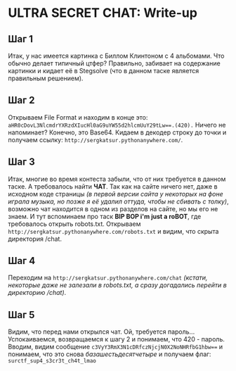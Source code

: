 # ULTRA SECRET CHAT: Write-up

## Шаг 1

Итак, у нас имеется картинка с Биллом Клинтоном с 4 альбомами. Что обычно делает типичный цтфер? Правильно, забивает на содержание картинки и кидает её в Stegsolve (что в данном таске является правильным решением).


## Шаг 2

Открываем File Format и находим в конце это: `aHR0cDovL3NlcmdrYXRzdXIucHl0aG9uYW55d2hlcmUuY29tLw==.(420).`
Ничего не напоминает? Конечно, это Base64. Кидаем в декодер строку до точки и получаем ссылку: `http://sergkatsur.pythonanywhere.com/`.

## Шаг 3

Итак, многие во время контеста забыли, что от них требуется в данном таске. А требовалось найти **ЧАТ**. Так как на сайте ничего нет, даже в исходном коде страницы *(в первой версии сайта у некоторых на фоне играла музыка, но позже я её удалил оттуда, чтобы не сбивать с толку)*, возможно чат находится в одном из разделов на сайте, но мы его не знаем.
И тут вспоминаем про таск **BIP BOP i'm just a roBOT**, где требовалось открыть robots.txt.
Открываем `http://sergkatsur.pythonanywhere.com/robots.txt` и видим, что скрыта директория /chat.

## Шаг 4

Переходим на `http://sergkatsur.pythonanywhere.com/chat` *(кстати, некоторые даже не залезали в robots.txt, а сразу догадались перейти в директорию /chat)*.

## Шаг 5

Видим, что перед нами открылся чат. Ой, требуется пароль... Успокаиваемся, возвращаемся к шагу 2 и понимаем, что 420 - пароль.
Вводим, видим сообщение `c3VyY3RmX3N1cDRfczNjcjN0X2NoNHRfbG1hbw==` и понимаем, что это снова *базашестьдесятчетыре* и получаем флаг: `surctf_sup4_s3cr3t_ch4t_lmao`
